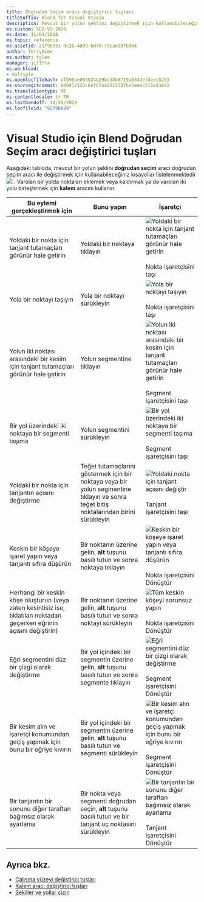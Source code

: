 ```yaml
---
title: Doğrudan Seçim aracı değiştirici tuşları
titleSuffix: Blend for Visual Studio
description: Mevcut bir yolun şeklini değiştirmek için kullanabileceğiniz Visual Studio için Blend Doğrudan Seçim aracında klavye kısayolları hakkında bilgi edinin.
ms.custom: SEO-VS-2020
ms.date: 11/04/2016
ms.topic: reference
ms.assetid: 21f9b951-dc2b-4d09-bd70-75caed8fb964
author: TerryGLee
ms.author: tglee
manager: jillfra
ms.workload:
- multiple
ms.openlocfilehash: cfb98ae063824b29bc3bb8719a034defdeec5293
ms.sourcegitcommit: bd9417123c6ef67aa2215307ba5eeec511e43e02
ms.translationtype: MT
ms.contentlocale: tr-TR
ms.lasthandoff: 10/28/2020
ms.locfileid: "92796699"
---
```

# <a name="direct-selection-tool-modifier-keys-in-blend-for-visual-studio"></a>Visual Studio için Blend Doğrudan Seçim aracı değiştirici tuşları

Aşağıdaki tabloda, mevcut bir yolun şeklini **doğrudan seçim** aracı doğrudan seçim aracı ile değiştirmek için kullanabileceğiniz kısayollar listelenmektedir ![ ](../designers/media/6dd6571f-c116-451d-8dd2-1f88b8406362.png) . Varolan bir yolda noktaları eklemek veya kaldırmak ya da varolan iki yolu birleştirmek için **kalem** aracını kullanın.

|Bu eylemi gerçekleştirmek için|Bunu yapın|İşaretçi|
| - |-------------|-------------|
|Yoldaki bir nokta için tanjant tutamaçları görünür hale getirin|Yoldaki bir noktaya tıklayın|![Yoldaki bir nokta için tanjant tutamaçları görünür hale getirin](../designers/media/cfcc5f41-a666-4524-a958-50b9051130ca.png)<br /><br /> Nokta işaretçisini taşı|
|Yola bir noktayı taşıyın|Yola bir noktayı sürükleyin|![Yola bir noktayı taşıyın](../designers/media/cfcc5f41-a666-4524-a958-50b9051130ca.png)<br /><br /> Nokta işaretçisini taşı|
|Yolun iki noktası arasındaki bir kesim için tanjant tutamaçları görünür hale getirin|Yolun segmentine tıklayın|![Yolun iki noktası arasındaki bir kesim için tanjant tutamaçları görünür hale getirin](../designers/media/2ace930f-98fa-410b-92cf-7a4b88503ee7.png)<br /><br /> Segment işaretçisini taşı|
|Bir yol üzerindeki iki noktaya bir segmenti taşıma|Yolun segmentini sürükleyin|![Bir yol üzerindeki iki noktaya bir segmenti taşıma](../designers/media/2ace930f-98fa-410b-92cf-7a4b88503ee7.png)<br /><br /> Segment işaretçisini taşı|
|Yoldaki bir nokta için tanjantın açısını değiştirme|Teğet tutamaçlarını göstermek için bir noktaya veya bir yolun segmentine tıklayın ve sonra teğet bitiş noktalarından birini sürükleyin|![Yoldaki nokta için tanjant açısını değiştir](../designers/media/beb1a907-1e50-450c-aab3-4d7026f5e426.png)<br /><br /> Tanjant işaretçisini taşı|
|Keskin bir köşeye işaret yapın veya tanjantı sıfıra düşürün|Bir noktanın üzerine gelin, **alt** tuşunu basılı tutun ve sonra noktaya tıklayın|![Keskin bir köşeye işaret yapın veya tanjantı sıfıra düşürün](../designers/media/21197b10-aba4-4a9d-8145-647d0ba8e518.png)<br /><br /> Nokta işaretçisini Dönüştür|
|Herhangi bir keskin köşe oluşturun (veya zaten kesintisiz ise, tıklatılan noktadan geçerken eğrinin açısını değiştirin)|Bir noktanın üzerine gelin, **alt** tuşunu basılı tutun ve sonra noktayı sürükleyin|![Tüm keskin köşeyi sorunsuz yapın](../designers/media/21197b10-aba4-4a9d-8145-647d0ba8e518.png)<br /><br /> Nokta işaretçisini Dönüştür|
|Eğri segmentini düz bir çizgi olarak değiştirme|Bir yol içindeki bir segmentin üzerine gelin, **alt** tuşunu basılı tutun ve sonra segmente tıklayın|![Eğri segmentini düz bir çizgi olarak değiştirme](../designers/media/975a855a-8536-441f-97ed-2f1496e416bf.png)<br /><br /> Segment işaretçisini Dönüştür|
|Bir kesim alın ve işaretçi konumundan geçiş yapmak için bunu bir eğriye kıvırın|Bir yol içindeki bir segmentin üzerine gelin, **alt** tuşunu basılı tutun ve segmenti sürükleyin|![Bir kesim alın ve işaretçi konumundan geçiş yapmak için bunu bir eğriye kıvırın](../designers/media/975a855a-8536-441f-97ed-2f1496e416bf.png)<br /><br /> Segment işaretçisini Dönüştür|
|Bir tanjantın bir sonunu diğer taraftan bağımsız olarak ayarlama|Bir nokta veya segmenti doğrudan seçin, **alt** tuşunu basılı tutun ve bir tanjant uç noktasını sürükleyin|![Bir tanjantın bir sonunu diğer taraftan bağımsız olarak ayarlama](../designers/media/923951da-4081-4f8b-bebc-0f1f64d87504.png)<br /><br /> Tanjant işaretçisini Dönüştür|

## <a name="see-also"></a>Ayrıca bkz.

- [Çalışma yüzeyi değiştirici tuşları](../xaml-tools/artboard-modifier-keys-in-blend.md)
- [Kalem aracı değiştirici tuşları](../xaml-tools/pen-tool-modifier-keys-in-blend.md)
- [Şekiller ve yollar çizin](../xaml-tools/draw-shapes-and-paths.md)
